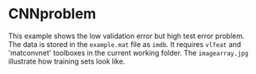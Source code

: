 # CNNproblem
This example shows the low validation error but high test error problem. The data is stored in the `example.mat` file as `imdb`.
It requires `vlfeat` and 'matconvnet' toolboxes in the current working folder.
The `imagearray.jpg` illustrate how training sets look like.
